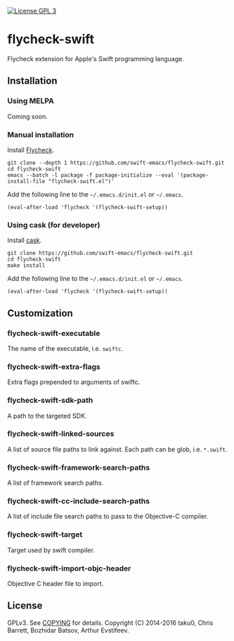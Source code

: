 [![License GPL 3][badge-license]][copying]

# flycheck-swift

Flycheck extension for Apple's Swift programming language.

## Installation

### Using MELPA

Coming soon.

### Manual installation

Install [Flycheck](http://www.flycheck.org/en/latest/user/installation.html).

```
git clone --depth 1 https://github.com/swift-emacs/flycheck-swift.git
cd flycheck-swift
emacs --batch -l package -f package-initialize --eval '(package-install-file "flycheck-swift.el")'
```

Add the following line to the `~/.emacs.d/init.el` or `~/.emacs`.

```
(eval-after-load 'flycheck '(flycheck-swift-setup))
```

### Using cask (for developer)

Install [cask](https://github.com/cask/cask).

```
git clone https://github.com/swift-emacs/flycheck-swift.git
cd flycheck-swift
make install
```

Add the following line to the `~/.emacs.d/init.el` or `~/.emacs`.

```
(eval-after-load 'flycheck '(flycheck-swift-setup))
```

## Customization

### flycheck-swift-executable

The name of the executable, i.e. `swiftc`.

### flycheck-swift-extra-flags

Extra flags prepended to arguments of swiftc.

### flycheck-swift-sdk-path

A path to the targeted SDK.

### flycheck-swift-linked-sources

A list of source file paths to link against. Each path can be glob, i.e. `*.swift`.

### flycheck-swift-framework-search-paths

A list of framework search paths.

### flycheck-swift-cc-include-search-paths

A list of include file search paths to pass to the Objective-C compiler.

### flycheck-swift-target

Target used by swift compiler.

### flycheck-swift-import-objc-header

Objective C header file to import.

## License

GPLv3. See [COPYING][] for details. Copyright (C) 2014-2016 taku0, Chris Barrett, Bozhidar Batsov, Arthur Evstifeev.

[badge-license]: https://img.shields.io/badge/license-GPL_3-green.svg
[COPYING]: ./COPYING
